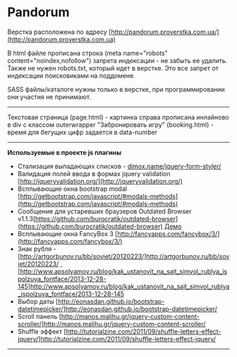 Pandorum
================ 

Верстка расположена по адресу [http://pandorum.proverstka.com.ua/](http://pandorum.proverstka.com.ua)

В html файле прописана строка (meta name="robots" content="noindex,nofollow") запрета индексации - не забыть ее удалить. Также не нужен robots.txt, который идет в верстке. Это все запрет от индексации поисковиками на поддомене.

SASS файлы/каталоге нужны только в верстке, при программировании они участия не принимают.

---------------------------------------------------------

Текстовая страница (page.html) - картинка справа прописана инлайново в div c классом outerwrapper
"Забронировать игру" (booking.html) - время для бегущих цифр задается в data-number

---------------------------------------------------------

__Используемые в проекте js плагины__
* Стализация выпадающих списков - [dimox.name/jquery-form-styler/](dimox.name/jquery-form-styler/)
* Валидация полей ввода в формах jquery validation [http://jqueryvalidation.org/](http://jqueryvalidation.org/)
* Всплывающие окна bootstrap modal [http://getbootstrap.com/javascript/#modals-methods](http://getbootstrap.com/javascript/#modals-methods)
* Сообщение для устаревших браузеров Outdated Browser v1.1.3[https://github.com/burocratik/outdated-browser](https://github.com/burocratik/outdated-browser) [Демо](http://outdatedbrowser.com/ru)
* Всплывающие окна FancyBox 3 [http://fancyapps.com/fancybox/3/](http://fancyapps.com/fancybox/3/)
* Знак рубля - [http://artgorbunov.ru/bb/soviet/20120223/]http://artgorbunov.ru/bb/soviet/20120223/ , [http://www.apsolyamov.ru/blog/kak_ustanovit_na_sajt_simvol_rublya_ispolzuya_fontface/2013-12-28-145]http://www.apsolyamov.ru/blog/kak_ustanovit_na_sajt_simvol_rublya_ispolzuya_fontface/2013-12-28-145
* Выбор даты [http://eonasdan.github.io/bootstrap-datetimepicker/]http://eonasdan.github.io/bootstrap-datetimepicker/
* Scroll панель [http://manos.malihu.gr/jquery-custom-content-scroller/]http://manos.malihu.gr/jquery-custom-content-scroller/
* Shuffle эффект [http://tutorialzine.com/2011/09/shuffle-letters-effect-jquery/]http://tutorialzine.com/2011/09/shuffle-letters-effect-jquery/
---------------------------------------------------------
